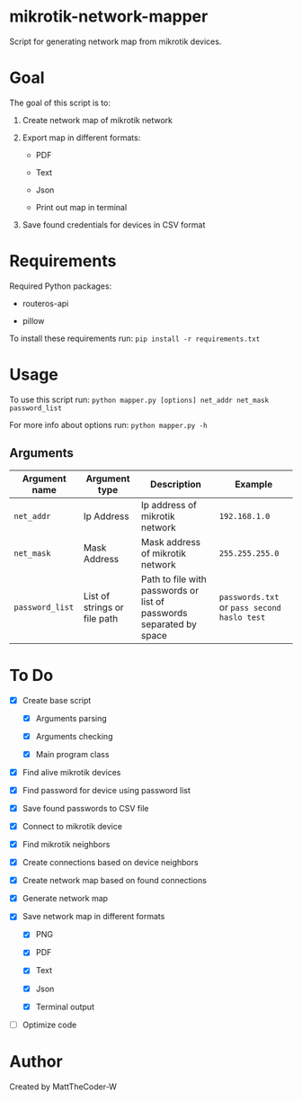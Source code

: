 # mikrotik-network-mapper
Script for generating network map from mikrotik devices.

# Goal

The goal of this script is to:

1. Create network map of mikrotik network

2. Export map in different formats:

    * PDF

    * Text

    * Json

    * Print out map in terminal

3. Save found credentials for devices in CSV format

# Requirements

Required Python packages:

* routeros-api

* pillow

To install these requirements run: `pip install -r requirements.txt`

# Usage

To use this script run: `python mapper.py [options] net_addr net_mask password_list`

For more info about options run: `python mapper.py -h`

## Arguments

Argument name | Argument type | Description | Example
------------- | ------------- | ----------- | -------
`net_addr`    | Ip Address    | Ip address of mikrotik network | `192.168.1.0`
`net_mask`    | Mask Address  | Mask address of mikrotik network | `255.255.255.0`
`password_list` | List of strings or file path | Path to file with passwords or list of passwords separated by space | `passwords.txt` or `pass second haslo test`

# To Do

- [x] Create base script

    - [x] Arguments parsing

    - [x] Arguments checking

    - [x] Main program class

- [x] Find alive mikrotik devices

- [x] Find password for device using password list

- [x] Save found passwords to CSV file

- [x] Connect to mikrotik device

- [x] Find mikrotik neighbors

- [x] Create connections based on device neighbors

- [x] Create network map based on found connections

- [x] Generate network map

- [x] Save network map in different formats

    - [x] PNG

    - [x] PDF

    - [x] Text

    - [x] Json

    - [x] Terminal output

- [ ] Optimize code

# Author

Created by MattTheCoder-W
